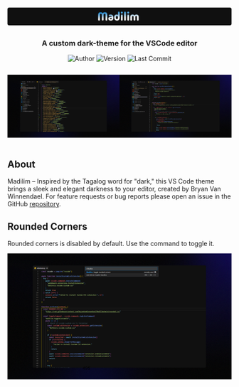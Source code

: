 # ![Madilim](https://raw.githubusercontent.com/BryanVanWinnendael/Madilim/main/images/banner.png)

<h3 align="center">A custom dark-theme for the VSCode editor</h3>

<p align="center">
	<img alt="Author" src="https://img.shields.io/badge/author-Bryan%20Van%20Winnendael-blueviolet"/>
  <img alt="Version" src="https://img.shields.io/github/v/release/BryanVanWinnendael/Madilim?color=orange&include_prereleases"/>
	<img alt="Last Commit" src="https://img.shields.io/github/last-commit/BryanVanWinnendael/Madilim"/>
</p>
<div style="display: flex; justify-content: space-between;">

![img1](https://raw.githubusercontent.com/BryanVanWinnendael/Madilim/main/images/img1.png)

![img2](https://raw.githubusercontent.com/BryanVanWinnendael/Madilim/main/images/img2.png)

</div>

## About

Madilim – Inspired by the Tagalog word for "dark," this VS Code theme brings a sleek and elegant darkness to your editor, created by Bryan Van Winnendael. For feature requests or bug reports please open an issue in the GitHub [repository](https://github.com/BryanVanWinnendael/Madilim).

## Rounded Corners

Rounded corners is disabled by default. Use the command to toggle it.

![img3](https://raw.githubusercontent.com/BryanVanWinnendael/Madilim/main/images/img3.png)
